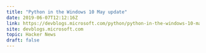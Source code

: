 ```yaml
---
title: "Python in the Windows 10 May update"
date: 2019-06-07T12:12:16Z
link: https://devblogs.microsoft.com/python/python-in-the-windows-10-may-2019-update/?utm_medium=RSS&utm_source=hune
site: devblogs.microsoft.com
topic: Hacker News
draft: false
---
```

